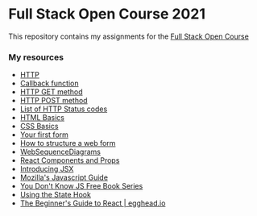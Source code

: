 # Full Stack Open Course 2021 
This repository contains my assignments for the <a href="https://www.fullstackopen.com/en">Full Stack Open Course</a>

### My resources
* <a href="https://developer.mozilla.org/en-US/docs/Web/HTTP">HTTP</a>
* <a href="https://developer.mozilla.org/en-US/docs/Glossary/Callback_function">Callback function</a>
* <a href="https://developer.mozilla.org/en-US/docs/Web/HTTP/Methods/GET">HTTP GET method</a>
* <a href="https://developer.mozilla.org/en-US/docs/Web/HTTP/Methods/POST">HTTP POST method</a>
* <a href="https://en.wikipedia.org/wiki/List_of_HTTP_status_codes">List of HTTP Status codes</a>
* <a href="https://developer.mozilla.org/en-US/docs/Learn/Getting_started_with_the_web/HTML_basics">HTML Basics</a>
* <a href="https://developer.mozilla.org/en-US/docs/Learn/Getting_started_with_the_web/CSS_basics">CSS Basics</a>
* <a href="https://developer.mozilla.org/en-US/docs/Learn/Forms/Your_first_form">Your first form</a>
* <a href="https://developer.mozilla.org/en-US/docs/Learn/Forms/How_to_structure_a_web_form">How to structure a web form</a>
* <a href="https://www.websequencediagrams.com/">WebSequenceDiagrams</a>
* <a href="https://reactjs.org/docs/components-and-props.html">React Components and Props</a>
* <a href="https://reactjs.org/docs/introducing-jsx.html">Introducing JSX</a>
* <a href="https://developer.mozilla.org/en-US/docs/Web/JavaScript">Mozilla's Javascript Guide</a>
* <a href="https://github.com/getify/You-Dont-Know-JS">You Don't Know JS Free Book Series</a>
* <a href="https://reactjs.org/docs/hooks-state.html">Using the State Hook</a>
* <a href="https://egghead.io/courses/the-beginner-s-guide-to-reactjs">The Beginner's Guide to React | egghead.io</a>